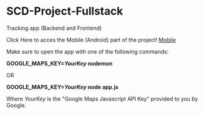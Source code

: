 # SCD-Project-Fullstack
Tracking app (Backend and Frontend)

Click Here to acces the Mobile (Android) part of the project!
[Mobile](https://github.com/AvramCatalin/SCD-Project-Mobile)

Make sure to open the app with one of the following commands:
<p><strong>GOOGLE_MAPS_KEY=<em>YourKey</em> nodemon</strong><p> OR
<p><strong>GOOGLE_MAPS_KEY=<em>YourKey</em> node app.js</strong><p> 
Where <em>YourKey</em> is the "Google Maps Javascript API Key" provided to you by Google.
